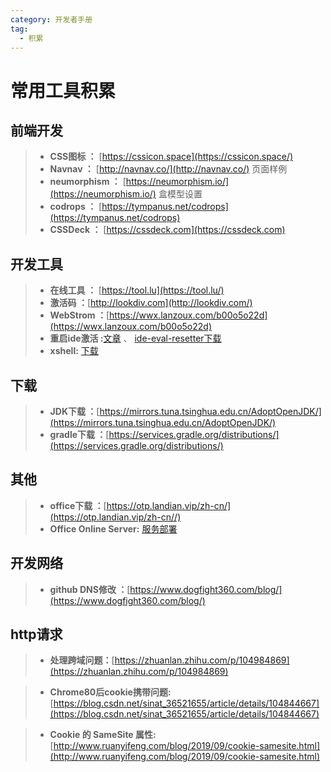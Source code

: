 ```yaml
---
category: 开发者手册
tag:
  - 积累
---
```

# 常用工具积累

## 前端开发

> - **CSS图标 ：** [https://cssicon.space](https://cssicon.space/)
> - **Navnav ：** [http://navnav.co/](http://navnav.co/) 页面样例
> - **neumorphism ：** [https://neumorphism.io/](https://neumorphism.io/) 盒模型设置
> - **codrops ：** [https://tympanus.net/codrops](https://tympanus.net/codrops)
> - **CSSDeck ：** [https://cssdeck.com](https://cssdeck.com)

## 开发工具

> - **在线工具 ：** [https://tool.lu](https://tool.lu/)
> - **激活码 ：**[http://lookdiv.com](http://lookdiv.com/)
> - **WebStrom ：**[https://wwx.lanzoux.com/b00o5o22d](https://wwx.lanzoux.com/b00o5o22d)
> - **重启ide激活 :**[文章](https://laowangblog.com/ide-eval-resetter-jetbrains-trial.html) 、 [ide-eval-resetter下载](https://plugins.zhile.io/files/ide-eval-resetter-2.1.6.zip)
> - **xshell:** [下载](https://51.ruyo.net/test/download_xshell_xftp.html)

## 下载
>
> - **JDK下载 ：**[https://mirrors.tuna.tsinghua.edu.cn/AdoptOpenJDK/](https://mirrors.tuna.tsinghua.edu.cn/AdoptOpenJDK/)
> - **gradle下载 ：**[https://services.gradle.org/distributions/](https://services.gradle.org/distributions/)

## 其他
>
> - **office下载 ：**[https://otp.landian.vip/zh-cn/](https://otp.landian.vip/zh-cn//)
> - **Office Online Server:**   [服务部署](https://docs.fuyeor.com/office-online-server-2016oos/)

## 开发网络
>
> - **github DNS修改 ：**[https://www.dogfight360.com/blog/](https://www.dogfight360.com/blog/)

## http请求
>
> - **处理跨域问题：**[https://zhuanlan.zhihu.com/p/104984869](https://zhuanlan.zhihu.com/p/104984869)

> - **Chrome80后cookie携带问题:** [https://blog.csdn.net/sinat_36521655/article/details/104844667](https://blog.csdn.net/sinat_36521655/article/details/104844667)

> - **Cookie 的 SameSite 属性:** [http://www.ruanyifeng.com/blog/2019/09/cookie-samesite.html](http://www.ruanyifeng.com/blog/2019/09/cookie-samesite.html)
